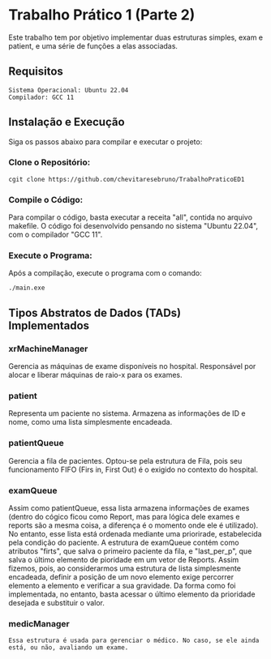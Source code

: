# Trabalho Prático 1 (Parte 2)
Este trabalho tem por objetivo implementar duas estruturas simples, exam e patient, e uma série de funções a elas associadas.

## Requisitos

    Sistema Operacional: Ubuntu 22.04
    Compilador: GCC 11

## Instalação e Execução

Siga os passos abaixo para compilar e executar o projeto:

### Clone o Repositório:
` cgit clone https://github.com/chevitaresebruno/TrabalhoPraticoED1 `


### Compile o Código:
Para compilar o código, basta executar a receita "all", contida no arquivo makefile. O código foi desenvolvido pensando no sistema "Ubuntu 22.04", com o compilador "GCC 11".

### Execute o Programa:
Após a compilação, execute o programa com o comando:

` ./main.exe `


## Tipos Abstratos de Dados (TADs) Implementados
### xrMachineManager

Gerencia as máquinas de exame disponíveis no hospital. Responsável por alocar e liberar máquinas de raio-x para os exames.

### patient
Representa um paciente no sistema. Armazena as informações de ID e nome, como uma lista simplesmente encadeada.

### patientQueue
Gerencia a fila de pacientes. Optou-se pela estrutura de Fila, pois seu funcionamento FIFO (Firs in, First Out) é o exigido no contexto do hospital.

### examQueue
Assim como patientQueue, essa lista armazena informações de exames (dentro do cógico ficou como Report, mas para lógica dele exames e reports são a mesma coisa, a diferença é o momento onde ele é utilizado). No entanto, esse lista está ordenada mediante uma priorirade, estabelecida pela condição do paciente. A estrutura de examQueue contém como atributos "firts", que salva o primeiro paciente da fila, e "last_per_p", que salva o último elemento de pioridade em um vetor de Reports. Assim fizemos, pois, ao considerarmos uma estrutura de lista simplesmente encadeada, definir a posição de um novo elemento exige percorrer elemento a elemento e verificar a sua gravidade. Da forma como foi implementada, no entanto, basta acessar o último elemento da prioridade desejada e substituir o valor.

### medicManager
    Essa estrutura é usada para gerenciar o médico. No caso, se ele ainda está, ou não, avaliando um exame.

